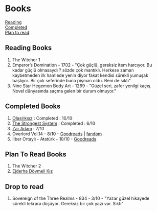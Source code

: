 # Books
[Reading](#reding-books)  
[Completed](#completed-books)  
[Plan to read](#plan-to-read-books)  

## Reading Books
1. The Witcher 1
1. Emperor’s Domination - 1702 - "Çok güçlü, gereksiz item harcıyor. Bu kadar güçlü olmasaydı ? sözde çok mantıklı. Herkese zaman kaybetmeden ilk hamlede yenin diyor fakat kendisi sürekli yumuşak başlıyor. Bir çok seferinde buna pişman oldu. Beni de sıktı"
1. Nine Star Hegemon Body Art - 1269 - "Güzel seri, zafer yenilgi kaçış. Novel dünyasında saçma gelen bir durum olmuyor."

## Completed Books
1. [Olasılıksız](https://www.dr.com.tr/kitap/olasiliksiz/edebiyat/roman/dunya-roman/urunno=0000000204878) : Completed : 10/10
1. [The Strongest System](https://the-strongest-system.fandom.com/wiki/The_Strongest_System_Wiki) : Completed : 6/10
1. [Zar Adam](https://1000kitap.com/kitap/zar-adam--2353) : 7/10
1. Overlord Vol.14 - 8/10 - [Goodreads](https://www.goodreads.com/book/show/58768132-overlord-vol-14) | [fandom](https://overlordmaruyama.fandom.com/wiki/Overlord_Volume_14)
1. İlber Ortaylı - Atatürk - 10/10 - [Goodreads](https://www.goodreads.com/book/show/37830476-gazi-mustafa-kemal-atat-rk)

## Plan To Read Books
1. The Witcher 2
1. [Ejderha Dövmeli Kız](https://1000kitap.com/kitap/ejderha-dovmeli-kiz--386)

## Drop to read
1. Sovereign of the Three Realms - 834 - 3/10 - "Yazar güzel hikayede sürekli tekrara düşüyor. Gereksiz bir çok yazı var. Sıktı"
